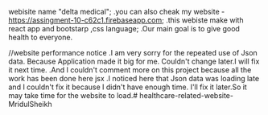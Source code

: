 webisite name  "delta medical";
.you can also cheak my website - https://assingment-10-c62c1.firebaseapp.com;
.this webiste make with react app and bootstarp ,css language;
.Our main goal is to give good health to everyone.

//website performance notice
.I am very sorry for the repeated use of Json data. Because Application made it big for me. Couldn't change later.I  will fix it next time.
.And I couldn't comment more on this project because all the work has been done here jsx 
.I noticed here that Json data was loading late and I couldn't fix it because I didn't have enough time. I'll fix it later.So it may take time for the website to load.# healthcare-related-website-MridulSheikh

